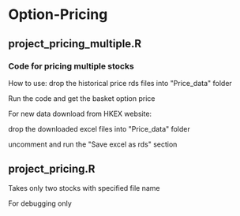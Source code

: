 # Option-Pricing
## project_pricing_multiple.R
### Code for pricing multiple stocks
How to use: drop the historical price rds files into "Price_data" folder

Run the code and get the basket option price

For new data download from HKEX website:

drop the downloaded excel files into "Price_data" folder

uncomment and run the "Save excel as rds" section

## project_pricing.R
Takes only two stocks with specified file name

For debugging only

